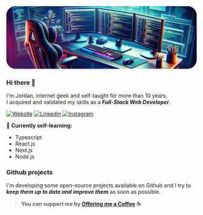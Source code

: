 ![Cover image](./cover.png)

### Hi there 👋 
I'm Jordan, internet geek and self-taught for more than 10 years.<br>
I acquired and validated my skills as a ***Full-Stack Web Developer***.

[![Website](https://img.shields.io/badge/Website-efefef?style=for-the-badge)](https://jordnat.dev)
[![Linkedin](https://img.shields.io/badge/LinkedIn-0077B5?style=for-the-badge&logo=linkedin&logoColor=white)](https://fr.linkedin.com/in/jordan-nataf)
[![Instagram](https://img.shields.io/badge/Instagram-E4405F?style=for-the-badge&logo=instagram&logoColor=white)](https://www.instagram.com/jordnat)

🌱 **Currently self-learning:**
- Typescript
- React.js
- Next.js
- Node.js

### Github projects

I'm developing some open-source projects available on Github and I try to ***keep them up to date and improve them*** as soon as possible.

> **You can support me by [Offering me a Coffee](https://www.buymeacoffee.com/jornatf) ☕️**

